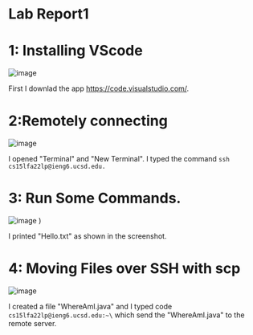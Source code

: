 # Lab Report1

# 1: Installing VScode

![image](https://user-images.githubusercontent.com/114322721/193393272-2e5b97ef-d997-423b-b50f-9604b240ebee.png)


First I downlad the app https://code.visualstudio.com/.

# 2:Remotely connecting

![image](https://user-images.githubusercontent.com/114322721/193393265-e9f949ff-32dc-4027-b82a-ab0cf58b030e.png)

I opened "Terminal" and "New Terminal". I typed the command `ssh cs15lfa22lp@ieng6.ucsd.edu.`

# 3: Run Some Commands.

![image](https://user-images.githubusercontent.com/114322721/197934393-f96dab05-cafa-4df2-8d72-7d5c7d17a501.png)
)

I printed "Hello.txt" as shown in the screenshot.

# 4: Moving Files over SSH with scp

![image](https://user-images.githubusercontent.com/114322721/193393525-2308a8da-9d46-4b3e-9757-f4c9e28c8c98.png)

I created a file "WhereAmI.java" and I typed code `cs15lfa22lp@ieng6.ucsd.edu:~\` which send the "WhereAmI.java" to the remote server.

